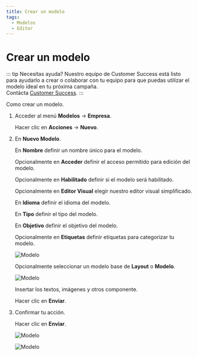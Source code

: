 ```yaml
---
title: Crear un modelo
tags:
  - Modelos
  - Editor
---
```


# Crear un modelo

::: tip Necesitas ayuda?
Nuestro equipo de Customer Success está listo para ayudarlo a crear o colaborar con tu equipo para que puedas utilizar el modelo ideal en tu próxima campaña.<br>
Contácta [Customer Success](mailto:cs@phishx.io).
:::

Como crear un modelo.

1. Acceder al menú **Modelos** -> **Empresa**.

   Hacer clic en **Acciones** -> **Nuevo**.

2. En **Nuevo Modelo**.

   En **Nombre** definir un nombre único para el modelo.

   Opcionalmente en **Acceder** definir el acceso permitido para edición del modelo.

   Opcionalmente en **Habilitado** definir si el modelo será habilitado.

   Opcionalmente en **Editor Visual** elegir nuestro editor visual simplificado.

   En **Idioma** definir el idioma del modelo.

   En **Tipo** definir el tipo del modelo.

   En **Objetivo** definir el objetivo del modelo.

   Opcionalmente en **Etiquetas** definir etiquetas para categorizar tu modelo.

   ![Modelo](https://cdn.phishx.io/phishx-docs/images/phishx_templates_new_01.webp)

   Opcionalmente seleccionar un modelo base de **Layout** o **Modelo**.

   ![Modelo](https://cdn.phishx.io/phishx-docs/images/phishx_templates_new_02.webp)

   Insertar los textos, imágenes y otros componente.

   Hacer clic en **Enviar**.

3. Confirmar tu acción.

   Hacer clic en **Enviar**.

   ![Modelo](https://cdn.phishx.io/phishx-docs/images/phishx_templates_new_04.webp)

   ![Modelo](https://cdn.phishx.io/phishx-docs/images/phishx_templates_new_03.webp)
